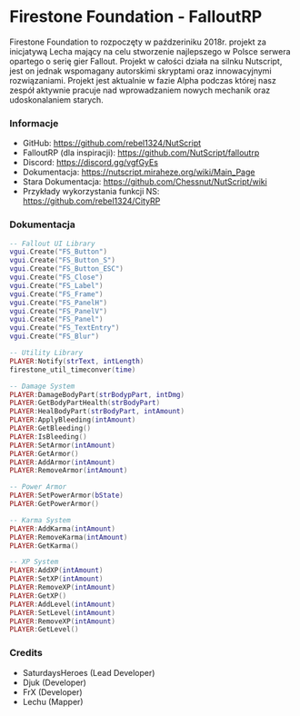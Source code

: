 ﻿# Firestone Foundation - FalloutRP
Firestone Foundation to rozpoczęty w paźdzeriniku 2018r. projekt za inicjatywą Lecha mający na celu stworzenie najlepszego w Polsce serwera opartego o serię gier Fallout. Projekt w całości działa na silnku Nutscript, jest on jednak wspomagany autorskimi skryptami oraz innowacyjnymi rozwiązaniami. Projekt jest aktualnie w fazie Alpha podczas której nasz zespół aktywnie pracuje nad wprowadzaniem nowych mechanik oraz udoskonalaniem starych.

### Informacje
- GitHub: https://github.com/rebel1324/NutScript
- FalloutRP (dla inspiracji): https://github.com/NutScript/falloutrp
- Discord: https://discord.gg/vgfGyEs
- Dokumentacja: https://nutscript.miraheze.org/wiki/Main_Page
- Stara Dokumentacja: https://github.com/Chessnut/NutScript/wiki
- Przykłady wykorzystania funkcji NS: https://github.com/rebel1324/CityRP

### Dokumentacja 
```lua
-- Fallout UI Library 
vgui.Create("FS_Button")
vgui.Create("FS_Button_S")
vgui.Create("FS_Button_ESC")
vgui.Create("FS_Close")
vgui.Create("FS_Label")
vgui.Create("FS_Frame")
vgui.Create("FS_PanelH")
vgui.Create("FS_PanelV")
vgui.Create("FS_Panel")
vgui.Create("FS_TextEntry")
vgui.Create("FS_Blur")

-- Utility Library 
PLAYER:Notify(strText, intLength)
firestone_util_timeconver(time) 

-- Damage System 
PLAYER:DamageBodyPart(strBodypPart, intDmg)
PLAYER:GetBodyPartHealth(strBodyPart)
PLAYER:HealBodyPart(strBodyPart, intAmount)
PLAYER:ApplyBleeding(intAmount)
PLAYER:GetBleeding()
PLAYER:IsBleeding()
PLAYER:SetArmor(intAmount)
PLAYER:GetArmor()
PLAYER:AddArmor(intAmount)
PLAYER:RemoveArmor(intAmount)

-- Power Armor
PLAYER:SetPowerArmor(bState)
PLAYER:GetPowerArmor()

-- Karma System
PLAYER:AddKarma(intAmount)
PLAYER:RemoveKarma(intAmount)
PLAYER:GetKarma()

-- XP System 
PLAYER:AddXP(intAmount)
PLAYER:SetXP(intAmount)
PLAYER:RemoveXP(intAmount)
PLAYER:GetXP()
PLAYER:AddLevel(intAmount)
PLAYER:SetLevel(intAmount)
PLAYER:RemoveXP(intAmount)
PLAYER:GetLevel()
```

### Credits
- SaturdaysHeroes (Lead Developer)
- Djuk (Developer)
- FrX (Developer)
- Lechu (Mapper)
